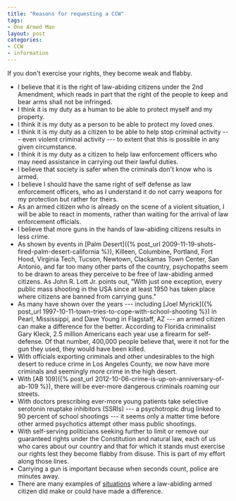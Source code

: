 ```yaml
---
title: "Reasons for requesting a CCW"
tags:
- One Armed Man
layout: post
categories:
- CCW
- information
---
```


If you don't exercise your rights, they become weak and flabby.

- I believe that it is the right of law-abiding citizens under the 2nd Amendment, which reads in part that the right of the people to keep and bear arms shall not be infringed.
- I think it is my duty as a human to be able to protect myself and my property.
- I think it is my duty as a person to be able to protect my loved ones.
- I think it is my duty as a citizen to be able to help stop criminal activity --- even violent criminal activity --- to extent that this is possible in any given circumstance.
- I think it is my duty as a citizen to help law enforcement officers who may need assistance in carrying out their lawful duties.
- I believe that society is safer when the criminals don't know who is armed.
- I believe I should have the same right of self defense as law enforcement officers, who as I understand it do not carry weapons for my protection but rather for theirs.
- As an armed citizen who is already on the scene of a violent situation, I will be able to react in moments, rather than waiting for the arrival of law enforcement officials.
- I believe that more guns in the hands of law-abiding citizens results in less crime.
- As shown by events in [Palm Desert]({% post_url 2009-11-19-shots-fired-palm-desert-california %}), Killeen, Columbine, Portland, Fort Hood, Virginia Tech, Tucson, Newtown, Clackamas Town Center, San Antonio, and far too many other parts of the country, psychopaths seem to be drawn to areas they perceive to be free of law-abiding armed citizens. As John R. Lott Jr. points out, "With just one exception, every public mass shooting in the USA since at least 1950 has taken place where citizens are banned from carrying guns."
- As many have shown over the years --- including [Joel Myrick]({% post_url 1997-10-11-town-tries-to-cope-with-school-shooting %}) in Pearl, Mississippi, and Dave Young in Flagstaff, AZ --- an armed citizen can make a difference for the better. According to Florida criminalist Gary Kleck, 2.5 million Americans each year use a firearm for self-defense. Of that number, 400,000 people believe that, were it not for the gun they used, they would have been killed.
- With officials exporting criminals and other undesirables to the high desert to reduce crime in Los Angeles County, we now have more criminals and seemingly more crime in the high desert.
- With [AB 109]({% post_url 2012-10-06-crime-is-up-on-anniversary-of-ab-109 %}), there will be ever-more dangerous criminals roaming our streets.
- With doctors prescribing ever-more young patients take selective serotonin reuptake inhibitors (SSRIs) --- a psychotropic drug linked to 90 percent of school shootings --- it seems only a matter time before other armed psychotics attempt other mass public shootings.
- With self-serving politicians seeking further to limit or remove our guaranteed rights under the Constitution and natural law, each of us who cares about our country and that for which it stands must exercise our rights lest they become flabby from disuse. This is part of my effort along those lines.
- Carrying a gun is important because when seconds count, police are minutes away.
- There are many examples of [situations](/category/Situations/) where a law-abiding armed citizen did make or could have made a difference.

